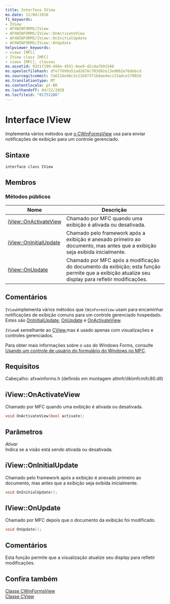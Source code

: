 ```yaml
---
title: Interface IView
ms.date: 11/04/2016
f1_keywords:
- IView
- AFXWINFORMS/IView
- AFXWINFORMS/IView::OnActivateView
- AFXWINFORMS/IView::OnInitialUpdate
- AFXWINFORMS/IView::OnUpdate
helpviewer_keywords:
- views [MFC]
- IView class [MFC]
- views [MFC], classes
ms.assetid: 9321f299-486e-4551-bee9-d2c4a7b91548
ms.openlocfilehash: dfe77699a51ad2670c703d02e13e9062e76debcd
ms.sourcegitcommit: 7a6116e48c3c11b97371b8ae4ecc23adce1f092d
ms.translationtype: MT
ms.contentlocale: pt-BR
ms.lasthandoff: 04/22/2020
ms.locfileid: "81751286"
---
```

# <a name="iview-interface"></a>Interface IView

Implementa vários métodos que [o CWinFormsView](../../mfc/reference/cwinformsview-class.md) usa para enviar notificações de exibição para um controle gerenciado.

## <a name="syntax"></a>Sintaxe

```
interface class IView
```

## <a name="members"></a>Membros

### <a name="public-methods"></a>Métodos públicos

|Nome|Descrição|
|----------|-----------------|
|[iView::OnActivateView](#onactivateview)|Chamado por MFC quando uma exibição é ativada ou desativada.|
|[iView::OnInitialUpdate](#oninitialupdate)|Chamado pelo framework após a exibição é anexado primeiro ao documento, mas antes que a exibição seja exibida inicialmente.|
|[IView::OnUpdate](#onupdate)|Chamado por MFC após a modificação do documento da exibição; esta função permite que a exibição atualize seu display para refletir modificações.|

## <a name="remarks"></a>Comentários

`IView`implementa vários métodos que `CWinFormsView` usam para encaminhar notificações de exibição comuns para um controle gerenciado hospedado. Estes são [OnInitialUpdate,](#oninitialupdate) [OnUpdate](#onupdate) e [OnActivateView](#onactivateview).

`IView`é semelhante ao [CView,](../../mfc/reference/cview-class.md)mas é usado apenas com visualizações e controles gerenciados.

Para obter mais informações sobre o uso do Windows Forms, consulte [Usando um controle de usuário do formulário do Windows no MFC](../../dotnet/using-a-windows-form-user-control-in-mfc.md).

## <a name="requirements"></a>Requisitos

Cabeçalho: afxwinforms.h (definido em montagem atlmfc\lib\mfcmifc80.dll)

## <a name="iviewonactivateview"></a><a name="onactivateview"></a>iView::OnActivateView

Chamado por MFC quando uma exibição é ativada ou desativada.

```cpp
void OnActivateView(bool activate);
```

## <a name="parameters"></a>Parâmetros

*Ativar*<br/>
Indica se a visão está sendo ativada ou desativada.

## <a name="iviewoninitialupdate"></a><a name="oninitialupdate"></a>iView::OnInitialUpdate

Chamado pelo framework após a exibição é anexado primeiro ao documento, mas antes que a exibição seja exibida inicialmente.

```cpp
void OnInitialUpdate();
```

## <a name="iviewonupdate"></a><a name="onupdate"></a>IView::OnUpdate

Chamado por MFC depois que o documento da exibição foi modificado.

```cpp
void OnUpdate();
```

## <a name="remarks"></a>Comentários

Esta função permite que a visualização atualize seu display para refletir modificações.

## <a name="see-also"></a>Confira também

[Classe CWinFormsView](../../mfc/reference/cwinformsview-class.md)<br/>
[Classe CView](../../mfc/reference/cview-class.md)
